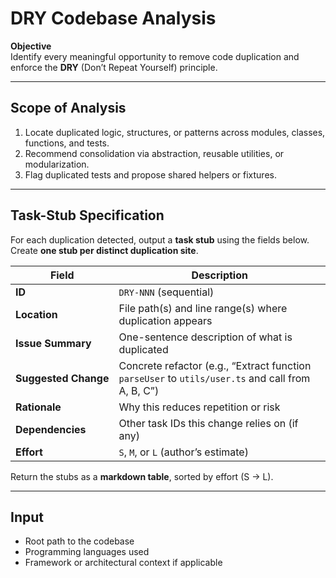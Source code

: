 # DRY Codebase Analysis

**Objective**  
Identify every meaningful opportunity to remove code duplication and enforce the **DRY** (Don’t Repeat Yourself) principle.

---

## Scope of Analysis

1. Locate duplicated logic, structures, or patterns across modules, classes, functions, and tests.  
1. Recommend consolidation via abstraction, reusable utilities, or modularization.  
1. Flag duplicated tests and propose shared helpers or fixtures.

---

## Task-Stub Specification

For each duplication detected, output a **task stub** using the fields below.  
Create **one stub per distinct duplication site**.

| Field | Description |
|-------|-------------|
| **ID** | `DRY-NNN` (sequential) |
| **Location** | File path(s) and line range(s) where duplication appears |
| **Issue&nbsp;Summary** | One-sentence description of what is duplicated |
| **Suggested&nbsp;Change** | Concrete refactor (e.g., “Extract function `parseUser` to `utils/user.ts` and call from A, B, C”) |
| **Rationale** | Why this reduces repetition or risk |
| **Dependencies** | Other task IDs this change relies on (if any) |
| **Effort** | `S`, `M`, or `L` (author’s estimate) |

Return the stubs as a **markdown table**, sorted by effort (S → L).

---

## Input

- Root path to the codebase  
- Programming languages used  
- Framework or architectural context if applicable  
